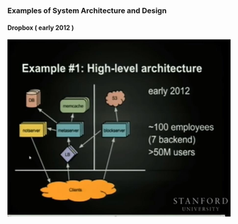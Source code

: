 ### Examples of System Architecture and Design

#### Dropbox ( early 2012 )

<p>
  <img src="https://github.com/dnErf/tap-in/blob/master/images/sad-dropbox-1.jpg"/>
</p>
